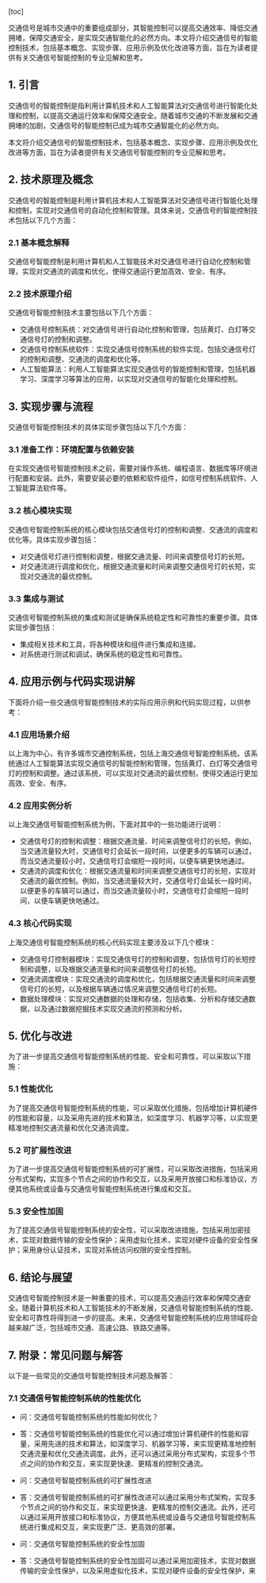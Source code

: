 
[toc]                    
                
                
交通信号是城市交通中的重要组成部分，其智能控制可以提高交通效率、降低交通拥堵，保障交通安全，是实现交通智能化的必然方向。本文将介绍交通信号的智能控制技术，包括基本概念、实现步骤、应用示例及优化改进等方面，旨在为读者提供有关交通信号智能控制的专业见解和思考。

## 1. 引言

交通信号的智能控制是指利用计算机技术和人工智能算法对交通信号进行智能化处理和控制，以提高交通运行效率和保障交通安全。随着城市交通的不断发展和交通拥堵的加剧，交通信号的智能控制已成为城市交通智能化的必然方向。

本文将介绍交通信号的智能控制技术，包括基本概念、实现步骤、应用示例及优化改进等方面，旨在为读者提供有关交通信号智能控制的专业见解和思考。

## 2. 技术原理及概念

交通信号的智能控制是利用计算机技术和人工智能算法对交通信号进行智能化处理和控制，实现对交通信号的自动化控制和管理。具体来说，交通信号的智能控制技术包括以下几个方面：

### 2.1 基本概念解释

交通信号智能控制是利用计算机和人工智能技术对交通信号进行自动化控制和管理，实现对交通流的调度和优化，使得交通运行更加高效、安全、有序。

### 2.2 技术原理介绍

交通信号智能控制技术主要包括以下几个方面：

- 交通信号控制系统：对交通信号进行自动化控制和管理，包括黄灯、白灯等交通信号灯的控制和调整。
- 交通信号控制系统软件：实现交通信号控制系统的软件实现，包括交通信号灯的控制和调整、交通流的调度和优化等。
- 人工智能算法：利用人工智能算法实现交通信号的智能控制和管理，包括机器学习、深度学习等算法的应用，以实现对交通信号的智能化处理和控制。

## 3. 实现步骤与流程

交通信号智能控制技术的具体实现步骤包括以下几个方面：

### 3.1 准备工作：环境配置与依赖安装

在实现交通信号智能控制技术之前，需要对操作系统、编程语言、数据库等环境进行配置和安装。此外，需要安装必要的依赖和软件组件，如信号控制系统软件、人工智能算法软件等。

### 3.2 核心模块实现

交通信号智能控制系统的核心模块包括交通信号灯的控制和调整、交通流的调度和优化等。具体实现步骤包括：

- 对交通信号灯进行控制和调整，根据交通流量、时间来调整信号灯的长短。
- 对交通流进行调度和优化，根据交通流量和时间来调整交通信号灯的长短，实现对交通流的最优控制。

### 3.3 集成与测试

交通信号智能控制系统的集成和测试是确保系统稳定性和可靠性的重要步骤。具体实现步骤包括：

- 集成相关技术和工具，将各种模块和组件进行集成和连接。
- 对系统进行测试和调试，确保系统的稳定性和可靠性。

## 4. 应用示例与代码实现讲解

下面将介绍一些交通信号智能控制技术的实际应用示例和代码实现过程，以供参考：

### 4.1 应用场景介绍

以上海为中心，有许多城市交通控制系统，包括上海交通信号智能控制系统。该系统通过人工智能算法实现交通信号的智能控制和管理，包括黄灯、白灯等交通信号灯的控制和调整。通过该系统，可以实现对交通流的最优控制，使得交通运行更加高效、安全、有序。

### 4.2 应用实例分析

以上海交通信号智能控制系统为例，下面对其中的一些功能进行说明：

- 交通信号灯的控制和调整：根据交通流量、时间来调整信号灯的长短。例如，当交通流量较大时，交通信号灯会延长一段时间，以便更多的车辆可以通过，而当交通流量较小时，交通信号灯会缩短一段时间，以便车辆更快地通过。
- 交通流的调度和优化：根据交通流量和时间来调整交通信号灯的长短，实现对交通流的最优控制。例如，当交通流量较大时，交通信号灯会延长一段时间，以便更多的车辆可以通过，而当交通流量较小时，交通信号灯会缩短一段时间，以便车辆更快地通过。

### 4.3 核心代码实现

上海交通信号智能控制系统的核心代码实现主要涉及以下几个模块：

- 交通信号灯控制器模块：实现交通信号灯的控制和调整，包括信号灯的长短控制和调整，以及根据交通流量和时间来调整信号灯的长短。
- 交通流调度模块：实现交通流的调度和优化，包括根据交通流量和时间来调整信号灯的长短，以及根据车辆通过情况来调整交通信号灯的长短。
- 数据处理模块：实现对交通数据的处理和存储，包括收集、分析和存储交通数据，以及通过数据挖掘技术实现交通流的预测和分析。

## 5. 优化与改进

为了进一步提高交通信号智能控制系统的性能、安全和可靠性，可以采取以下措施：

### 5.1 性能优化

为了提高交通信号智能控制系统的性能，可以采取优化措施，包括增加计算机硬件的性能和容量，以及采用先进的技术和算法，如深度学习、机器学习等，以实现更精准地控制交通流量和优化交通流调度。

### 5.2 可扩展性改进

为了进一步提高交通信号智能控制系统的可扩展性，可以采取改进措施，包括采用分布式架构，实现多个节点之间的协作和交互，以及采用开放接口和标准协议，方便其他系统或设备与交通信号智能控制系统进行集成和交互。

### 5.3 安全性加固

为了提高交通信号智能控制系统的安全性，可以采取改进措施，包括采用加密技术，实现对数据传输的安全性保护；采用虚拟化技术，实现对硬件设备的安全性保护；采用身份认证技术，实现对系统访问权限的安全性控制。

## 6. 结论与展望

交通信号智能控制技术是一种重要的技术，可以提高交通运行效率和保障交通安全。随着计算机技术和人工智能技术的不断发展，交通信号智能控制系统的性能、安全和可靠性将得到进一步的提高。未来，交通信号智能控制系统的应用领域将会越来越广泛，包括城市交通、高速公路、铁路交通等。

## 7. 附录：常见问题与解答

以下是一些常见的交通信号智能控制技术问题及解答：

### 7.1 交通信号智能控制系统的性能优化

- 问：交通信号智能控制系统的性能如何优化？
- 答：交通信号智能控制系统的性能优化可以通过增加计算机硬件的性能和容量，采用先进的技术和算法，如深度学习、机器学习等，来实现更精准地控制交通流量和优化交通流调度。此外，还可以通过采用分布式架构，实现多个节点之间的协作和交互，来实现更快速、更精准的控制交通流。
- 问：交通信号智能控制系统的可扩展性改进

- 答：交通信号智能控制系统的可扩展性改进可以通过采用分布式架构，实现多个节点之间的协作和交互，来实现更快速、更精准的控制交通流。此外，还可以通过采用开放接口和标准协议，方便其他系统或设备与交通信号智能控制系统进行集成和交互，来实现更广泛、更高效的部署。
- 问：交通信号智能控制系统的安全性加固

- 答：交通信号智能控制系统的安全性加固可以通过采用加密技术，实现对数据传输的安全性保护，以及采用虚拟化技术，实现对硬件设备的安全性保护，来

